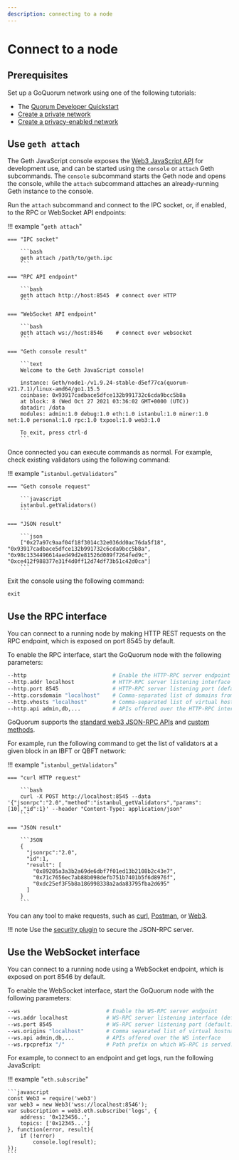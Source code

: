 ```yaml
---
description: connecting to a node
---
```


# Connect to a node

## Prerequisites

Set up a GoQuorum network using one of the following tutorials:

* The [Quorum Developer Quickstart](../tutorials/quorum-dev-quickstart/index.md)
* [Create a private network](../tutorials/private-network/create-ibft-network.md)
* [Create a privacy-enabled network](../tutorials/create-privacy-enabled-network.md)

## Use `geth attach`

The Geth JavaScript console exposes the [Web3 JavaScript API](https://web3js.readthedocs.io/en/v1.2.9/) for development
use, and can be started using the `console` or `attach` Geth subcommands.
The `console` subcommand starts the Geth node and opens the console, while the `attach` subcommand attaches an
already-running Geth instance to the console.

Run the `attach` subcommand and connect to the IPC socket, or, if enabled, to the RPC or WebSocket API endpoints:

!!! example "`geth attach`"

    === "IPC socket"

        ```bash
        geth attach /path/to/geth.ipc
        ```

    === "RPC API endpoint"

        ```bash
        geth attach http://host:8545  # connect over HTTP
        ```

    === "WebSocket API endpoint"

        ```bash
        geth attach ws://host:8546    # connect over websocket
        ```

    === "Geth console result"

        ```text
        Welcome to the Geth JavaScript console!

        instance: Geth/node1-/v1.9.24-stable-d5ef77ca(quorum-v21.7.1)/linux-amd64/go1.15.5
        coinbase: 0x93917cadbace5dfce132b991732c6cda9bcc5b8a
        at block: 8 (Wed Oct 27 2021 03:36:02 GMT+0000 (UTC))
        datadir: /data
        modules: admin:1.0 debug:1.0 eth:1.0 istanbul:1.0 miner:1.0 net:1.0 personal:1.0 rpc:1.0 txpool:1.0 web3:1.0

        To exit, press ctrl-d
        ```

Once connected you can execute commands as normal.
For example, check existing validators using the following command:

!!! example "`istanbul.getValidators`"

    === "Geth console request"

        ```javascript
        istanbul.getValidators()
        ```

    === "JSON result"

        ```json
        ["0x27a97c9aaf04f18f3014c32e036dd0ac76da5f18", "0x93917cadbace5dfce132b991732c6cda9bcc5b8a", "0x98c1334496614aed49d2e81526d089f7264fed9c", "0xce412f988377e31f4d0ff12d74df73b51c42d0ca"]
        ```

Exit the console using the following command:

```javascript
exit
```

## Use the RPC interface

You can connect to a running node by making HTTP REST requests on the RPC endpoint, which is exposed on port 8545 by default.

To enable the RPC interface, start the GoQuorum node with the following parameters:

```bash
--http                           # Enable the HTTP-RPC server endpoint
--http.addr localhost            # HTTP-RPC server listening interface (default: "localhost")
--http.port 8545                 # HTTP-RPC server listening port (default: 8545)
--http.corsdomain "localhost"    # Comma-separated list of domains from which to accept cross origin requests (browser enforced)
--http.vhosts "localhost"        # Comma-separated list of virtual hostnames from which to accept requests (server enforced). Accepts '*' wildcard.
--http.api admin,db,...          # APIs offered over the HTTP-RPC interface
```

GoQuorum supports the [standard web3 JSON-RPC APIs](https://geth.ethereum.org/docs/rpc/server) and [custom methods](../reference/api-methods.md).

For example, run the following command to get the list of validators at a given block in an IBFT or QBFT network:

!!! example "`istanbul_getValidators`"

    === "curl HTTP request"

        ```bash
        curl -X POST http://localhost:8545 --data '{"jsonrpc":"2.0","method":"istanbul_getValidators","params":[10],"id":1}' --header "Content-Type: application/json"
        ```

    === "JSON result"

        ```JSON
        {
          "jsonrpc":"2.0",
          "id":1,
          "result": [
            "0x89205a3a3b2a69de6dbf7f01ed13b2108b2c43e7",
            "0x71c7656ec7ab88b098defb751b7401b5f6d8976f",
            "0xdc25ef3F5b8a186998338a2ada83795fba2d695"
          ]
        }
        ```

You can any tool to make requests, such as [curl](https://curl.se/), [Postman](https://www.postman.com/), or
[Web3](https://web3js.readthedocs.io/en/latest/).

!!! note
    Use the [security plugin](../develop/json-rpc-apis.md) to secure the JSON-RPC server.

## Use the WebSocket interface

You can connect to a running node using a WebSocket endpoint, which is exposed on port 8546 by default.

To enable the WebSocket interface, start the GoQuorum node with the following parameters:

```bash
--ws                           # Enable the WS-RPC server endpoint
--ws.addr localhost            # WS-RPC server listening interface (default: "localhost")
--ws.port 8545                 # WS-RPC server listening port (default: 8545)
--ws.origins "localhost"       # Comma separated list of virtual hostnames from which to accept requests (server enforced). Accepts '*' wildcard
--ws.api admin,db,...          # APIs offered over the WS interface
--ws.rpcprefix "/"             # Path prefix on which WS-RPC is served. Use '/' to serve on all paths.
```

For example, to connect to an endpoint and get logs, run the following JavaScript:

!!! example "`eth.subscribe`"

    ```javascript
    const Web3 = require('web3')
    var web3 = new Web3('wss://localhost:8546');
    var subscription = web3.eth.subscribe('logs', {
        address: '0x123456..',
        topics: ['0x12345...']
    }, function(error, result){
        if (!error)
            console.log(result);
    });
    ```
